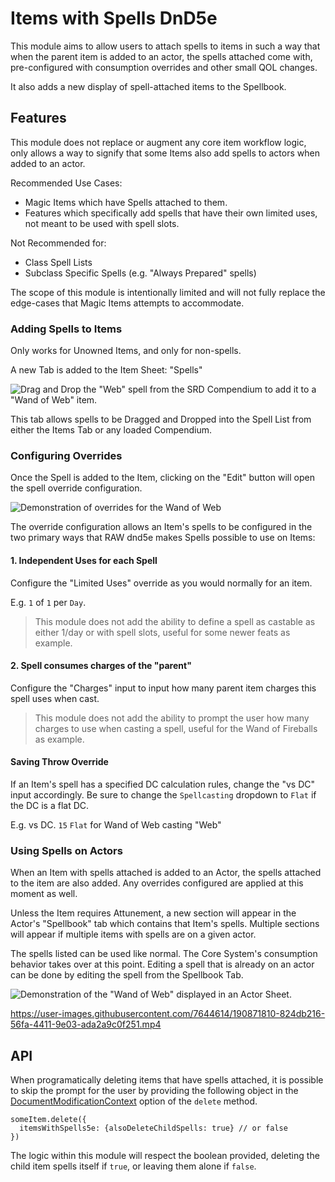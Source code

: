 # Items with Spells DnD5e

This module aims to allow users to attach spells to items in such a way that when the parent item is added to an actor, the spells attached come with, pre-configured with consumption overrides and other small QOL changes.

It also adds a new display of spell-attached items to the Spellbook.

## Features

This module does not replace or augment any core item workflow logic, only allows a way to signify that some Items also add spells to actors when added to an actor.

Recommended Use Cases:
- Magic Items which have Spells attached to them.
- Features which specifically add spells that have their own limited uses, not meant to be used with spell slots.

Not Recommended for:
- Class Spell Lists
- Subclass Specific Spells (e.g. "Always Prepared" spells)

The scope of this module is intentionally limited and will not fully replace the edge-cases that Magic Items attempts to accommodate.

### Adding Spells to Items

Only works for Unowned Items, and only for non-spells.

A new Tab is added to the Item Sheet: "Spells"

![Drag and Drop the "Web" spell from the SRD Compendium to add it to a "Wand of Web" item.](https://user-images.githubusercontent.com/7644614/190871191-9255a1af-c784-41a3-a9f2-722fc90cef26.png)

This tab allows spells to be Dragged and Dropped into the Spell List from either the Items Tab or any loaded Compendium.

### Configuring Overrides

Once the Spell is added to the Item, clicking on the "Edit" button will open the spell override configuration.

![Demonstration of overrides for the Wand of Web](https://user-images.githubusercontent.com/7644614/190871004-22077815-bbcc-4348-b6d6-b8cb033813fc.png)

The override configuration allows an Item's spells to be configured in the two primary ways that RAW dnd5e makes Spells possible to use on Items:
#### 1. Independent Uses for each Spell

Configure the "Limited Uses" override as you would normally for an item.

E.g. `1` of `1` per `Day`.

> This module does not add the ability to define a spell as castable as either 1/day or with spell slots, useful for some newer feats as example.

#### 2. Spell consumes charges of the "parent"

Configure the "Charges" input to input how many parent item charges this spell uses when cast.

> This module does not add the ability to prompt the user how many charges to use when casting a spell, useful for the Wand of Fireballs as example.

#### Saving Throw Override

If an Item's spell has a specified DC calculation rules, change the "vs DC" input accordingly. Be sure to change the `Spellcasting` dropdown to `Flat` if the DC is a flat DC.

E.g. vs DC. `15` `Flat` for Wand of Web casting "Web"

### Using Spells on Actors

When an Item with spells attached is added to an Actor, the spells attached to the item are also added. Any overrides configured are applied at this moment as well.

Unless the Item requires Attunement, a new section will appear in the Actor's "Spellbook" tab which contains that Item's spells. Multiple sections will appear if multiple items with spells are on a given actor.

The spells listed can be used like normal. The Core System's consumption behavior takes over at this point. Editing a spell that is already on an actor can be done by editing the spell from the Spellbook Tab.

![Demonstration of the "Wand of Web" displayed in an Actor Sheet.](https://user-images.githubusercontent.com/7644614/190870987-ba49d749-47cb-49f7-91d7-1f869f2f8190.png)


https://user-images.githubusercontent.com/7644614/190871810-824db216-56fa-4411-9e03-ada2a9c0f251.mp4


## API

When programatically deleting items that have spells attached, it is possible to skip the prompt for the user by providing the following object in the [DocumentModificationContext](https://foundryvtt.com/api/classes/foundry.abstract.Document.html#delete) option of the `delete` method.

```
someItem.delete({
  itemsWithSpells5e: {alsoDeleteChildSpells: true} // or false
})
```

The logic within this module will respect the boolean provided, deleting the child item spells itself if `true`, or leaving them alone if `false`.
